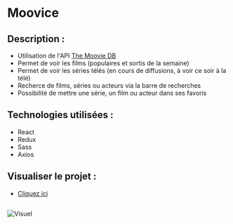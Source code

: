 # Moovice

## Description :
* Utilisation de l'API [The Moovie DB](https://www.themoviedb.org/documentation/api)
* Permet de voir les films (populaires et sortis de la semaine)
* Permet de voir les séries télés (en cours de diffusions, à voir ce soir à la télé)
* Recherce de films, séries ou acteurs via la barre de recherches
* Possibilité de mettre une série, un film ou acteur dans ses favoris

## Technologies utilisées :
* React
* Redux
* Sass
* Axios

## Visualiser le projet : 
* [Cliquez ici](https://moovice.julie-desvaux.com/)

## 
![Visuel](https://www.julie-desvaux.com/images/moovice.gif "Visuel")
